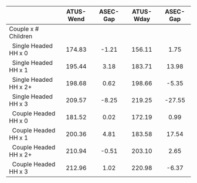 
|                      |    ATUS-Wend |     ASEC-Gap |    ATUS-Wday |     ASEC-Gap |
| -------------------- | :----------: | :----------: | :----------: | :----------: |
| Couple x # Children  |              |              |              |              |
| &nbsp;&nbsp;Single Headed HH x 0 |       174.83 |        -1.21 |       156.11 |         1.75 |
| &nbsp;&nbsp;Single Headed HH x 1 |       195.44 |         3.18 |       183.71 |        13.98 |
| &nbsp;&nbsp;Single Headed HH x 2+ |       198.68 |         0.62 |       198.66 |        -5.35 |
| &nbsp;&nbsp;Single Headed HH x 3 |       209.57 |        -8.25 |       219.25 |       -27.55 |
| &nbsp;&nbsp;Couple Headed HH x 0 |       181.52 |         0.02 |       172.19 |         0.99 |
| &nbsp;&nbsp;Couple Headed HH x 1 |       200.36 |         4.81 |       183.58 |        17.54 |
| &nbsp;&nbsp;Couple Headed HH x 2+ |       210.94 |        -0.51 |       203.10 |         2.65 |
| &nbsp;&nbsp;Couple Headed HH x 3 |       212.96 |         1.02 |       220.98 |        -6.37 |

